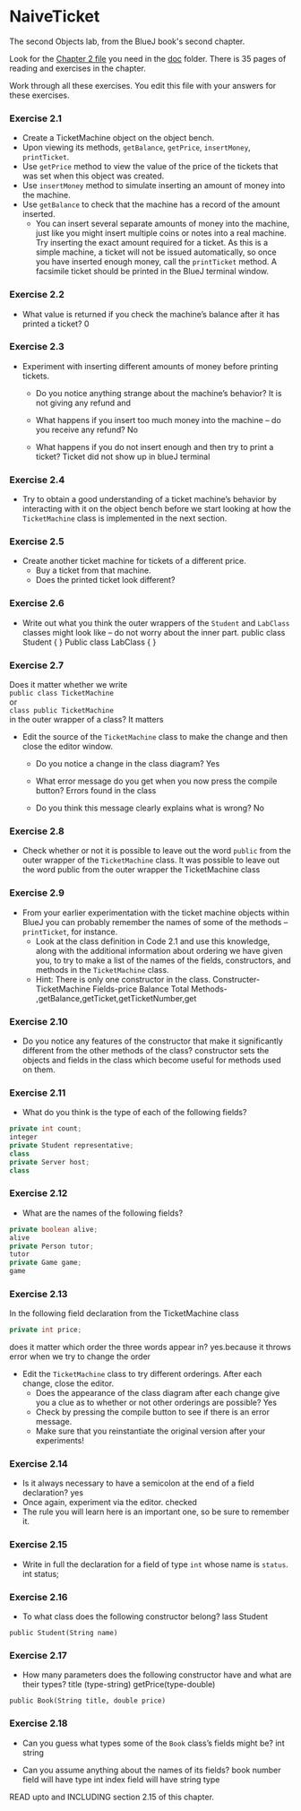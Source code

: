 # NaiveTicket

The second Objects lab, from the BlueJ book's second chapter.

Look for the [Chapter 2 file](./doc/BlueJ-objects-first-ch2.pdf) you need in the [doc](./doc) folder.
There is 35 pages of reading and exercises in the chapter.

Work through all these exercises. You edit this file with your answers for these exercises.

### Exercise 2.1
* Create a TicketMachine object on the object bench.
* Upon viewing its methods, `getBalance`, `getPrice`, `insertMoney`, `printTicket`.
* Use `getPrice` method to view the value of the price of the tickets that was set when this object was created.
* Use `insertMoney` method to simulate inserting an amount of money into the machine.
* Use `getBalance` to check that the machine has a record of the amount inserted.
	* You can insert several separate amounts of money into the machine, just like you might insert multiple coins or notes into a real machine. Try inserting the exact amount required for a ticket. As this is a simple machine, a ticket will not be issued automatically, so once you have inserted enough money, call the `printTicket` method. A facsimile ticket should be printed in the BlueJ terminal window.

### Exercise 2.2
* What value is returned if you check the machine’s balance after it has printed a ticket?
0

### Exercise 2.3
* Experiment with inserting different amounts of money before printing tickets.
	* Do you notice anything strange about the machine’s behavior?
It is not giving any refund and

	* What happens if you insert too much money into the machine – do you receive any refund?
No
	* What happens if you do not insert enough and then try to print a ticket?
Ticket did not show up in blueJ terminal

### Exercise 2.4
* Try to obtain a good understanding of a ticket machine’s behavior by interacting with it on the object bench before we start looking at how the `TicketMachine` class is implemented in the next section.

### Exercise 2.5
* Create another ticket machine for tickets of a different price.
	* Buy a ticket from that machine.
	* Does the printed ticket look different?

### Exercise 2.6
* Write out what you think the outer wrappers of the `Student` and `LabClass` classes might look like – do not worry about the inner part.
public class Student
{
}
Public class LabClass
{
}


### Exercise 2.7
Does it matter whether we write<br>
`public class TicketMachine`<br>
or<br>
`class public TicketMachine`<br>
in the outer wrapper of a class?
It matters

* Edit the source of the `TicketMachine` class to make the change and then close the editor window.
	* Do you notice a change in the class diagram?
Yes
	* What error message do you get when you now press the compile button?
Errors found in the class

	* Do you think this message clearly explains what is wrong?
No

### Exercise 2.8
* Check whether or not it is possible to leave out the word `public` from the outer wrapper of the `TicketMachine` class.
It was possible to leave out the word public from the outer wrapper the TicketMachine class

### Exercise 2.9
* From your earlier experimentation with the ticket machine objects within BlueJ you can probably remember the names of some of the methods – `printTicket`, for instance.
	* Look at the class definition in Code 2.1 and use this knowledge, along with the additional information about ordering we have given you, to try to make a list of the names of the fields, constructors, and methods in the `TicketMachine` class.
	* Hint: There is only one constructor in the class.
Constructer-TicketMachine
Fields-price
       Balance
       Total
Methods- ,getBalance,getTicket,getTicketNumber,get


### Exercise 2.10
* Do you notice any features of the constructor that make it significantly different from the other methods of the class?
constructor sets the objects and fields in the class which become useful for methods used on them.

### Exercise 2.11
* What do you think is the type of each of the following fields?

```java
private int count;
integer
private Student representative;
class
private Server host;
class
```

### Exercise 2.12
* What are the names of the following fields?

```java
private boolean alive;
alive
private Person tutor;
tutor
private Game game;
game
```
### Exercise 2.13

In the following field declaration from the TicketMachine class<br>

```java
private int price;
```
does it matter which order the three words appear in?
yes.because it throws error when we try to change the order
* Edit the `TicketMachine` class to try different orderings. After each change, close the editor.
	* Does the appearance of the class diagram after each change give you a clue as to whether or not other orderings are
possible?
Yes
	* Check by pressing the compile button to see if there is an error message.
	* Make sure that you reinstantiate the original version after your experiments!

### Exercise 2.14
* Is it always necessary to have a semicolon at the end of a field declaration?
yes
* Once again, experiment via the editor.
checked
* The rule you will learn here is an important one, so be sure to remember it.


### Exercise 2.15
* Write in full the declaration for a field of type `int` whose name is `status`.
   int status;

### Exercise 2.16
* To what class does the following constructor belong?
lass Student
```
public Student(String name)

```

### Exercise 2.17
* How many parameters does the following constructor have and what are their types?
title (type-string)
getPrice(type-double)
```
public Book(String title, double price)
```

### Exercise 2.18
* Can you guess what types some of the `Book` class’s fields might be?
int
string 

* Can you assume anything about the names of its fields?
book number field will have  type int
index field will have string type

READ upto and INCLUDING section 2.15 of this chapter.
